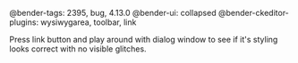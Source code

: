 @bender-tags: 2395, bug, 4.13.0
@bender-ui: collapsed
@bender-ckeditor-plugins: wysiwygarea, toolbar, link

Press link button and play around with dialog window to see if it's styling looks correct with no visible glitches.
